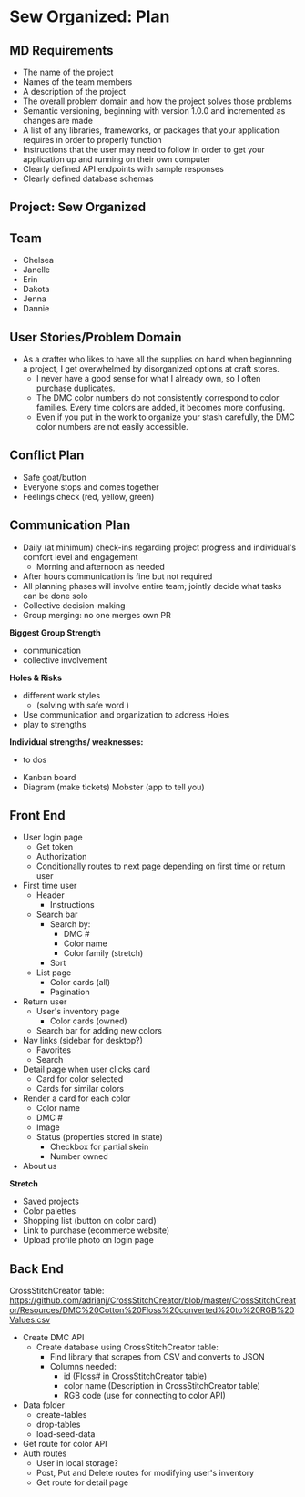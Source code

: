# Sew Organized: Plan

## MD Requirements
* The name of the project
* Names of the team members
* A description of the project
* The overall problem domain and how the project solves those problems
* Semantic versioning, beginning with version 1.0.0 and incremented as changes are made
* A list of any libraries, frameworks, or packages that your application requires in order to properly function
* Instructions that the user may need to follow in order to get your application up and running on their own computer
* Clearly defined API endpoints with sample responses
* Clearly defined database schemas



## Project: Sew Organized
## Team
* Chelsea
* Janelle 
* Erin
* Dakota
* Jenna 
* Dannie

## User Stories/Problem Domain
* As a crafter who likes to have all the supplies on hand when beginnning a project, I get overwhelmed by disorganized options at craft stores. 
  * I never have a good sense for what I already own, so I often purchase duplicates. 
  * The DMC color numbers do not consistently correspond to color families. Every time colors are added, it becomes more confusing. 
  * Even if you put in the work to organize your stash carefully, the DMC color numbers are not easily accessible. 

## Conflict Plan
- Safe goat/button
- Everyone stops and comes together
- Feelings check (red, yellow, green)

## Communication Plan
* Daily (at minimum) check-ins regarding project progress and individual's comfort level and engagement 
  * Morning and afternoon as needed
* After hours communication is fine but not required
* All planning phases will involve entire team; jointly decide what tasks can be done solo
* Collective decision-making
* Group merging: no one merges own PR

**Biggest Group Strength**
- communication
- collective involvement
  
**Holes & Risks**
- different work styles
  - (solving with safe word )
- Use communication and organization to address Holes
- play to strengths

**Individual strengths/ weaknesses:**
- to dos
* Kanban board
* Diagram (make tickets)
Mobster (app to tell you)

## Front End
* User login page
  * Get token
  * Authorization
  * Conditionally routes to next page depending on first time or return user
* First time user
  * Header
    * Instructions
  * Search bar 
    * Search by:
      * DMC #
      * Color name
      * Color family (stretch)
    * Sort
  * List page
    * Color cards (all)
    * Pagination
* Return user
  * User's inventory page
    * Color cards (owned)
  * Search bar for adding new colors  
* Nav links (sidebar for desktop?)
  * Favorites
  * Search
* Detail page when user clicks card
  * Card for color selected
  * Cards for similar colors
* Render a card for each color
  * Color name
  * DMC #
  * Image
  * Status (properties stored in state)
    * Checkbox for partial skein
    * Number owned
* About us

**Stretch**
* Saved projects
* Color palettes
* Shopping list (button on color card)
* Link to purchase (ecommerce website)
* Upload profile photo on login page


## Back End
CrossStitchCreator table: https://github.com/adrianj/CrossStitchCreator/blob/master/CrossStitchCreator/Resources/DMC%20Cotton%20Floss%20converted%20to%20RGB%20Values.csv

* Create DMC API
  * Create database using CrossStitchCreator table:
    * Find library that scrapes from CSV and converts to JSON
    * Columns needed:
      * id (Floss# in CrossStitchCreator table)
      * color name (Description in CrossStitchCreator table)
      * RGB code (use for connecting to color API)
* Data folder
  * create-tables
  * drop-tables
  * load-seed-data
* Get route for color API
* Auth routes
  * User in local storage?
  * Post, Put and Delete routes for modifying user's inventory
  * Get route for detail page